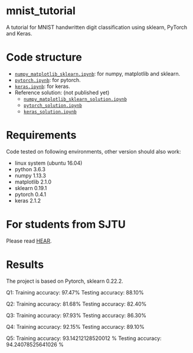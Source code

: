 # mnist_tutorial
A tutorial for MNIST handwritten digit classification using sklearn, PyTorch and Keras.

# Code structure
* [`numpy_matplotlib_sklearn.ipynb`](numpy_matplotlib_sklearn.ipynb): for numpy, matplotlib and sklearn.
* [`pytorch.ipynb`](pytorch.ipynb): for pytorch.
* [`keras.ipynb`](keras.ipynb): for keras.
* Reference solution: (not published yet)
    * [`numpy_matplotlib_sklearn_solution.ipynb`](numpy_matplotlib_sklearn_solution.ipynb)
    * [`pytorch_solution.ipynb`](pytorch_solution.ipynb)
    * [`keras_solution.ipynb`](keras_solution.ipynb)

# Requirements
Code tested on following environments, other version should also work:
* linux system (ubuntu 16.04) 
* python 3.6.3
* numpy 1.13.3
* matplotlib 2.1.0
* sklearn 0.19.1
* pytorch 0.4.1
* keras 2.1.2

# For students from SJTU
Please read [HEAR](EE369.md).

# Results

The project is based on Pytorch, sklearn 0.22.2.

Q1: Training accuracy: 97.47%
    Testing accuracy: 88.10%
    
Q2: Training accuracy: 81.68%
    Testing accuracy: 82.40%
    
Q3: Training accuracy: 97.93%
    Testing accuracy: 86.30%
    
Q4: Training accuracy: 92.15%
    Testing accuracy: 89.10%
    
Q5: Training accuracy:  93.14212128520012 %
    Testing accuracy: 94.24078525641026 %

